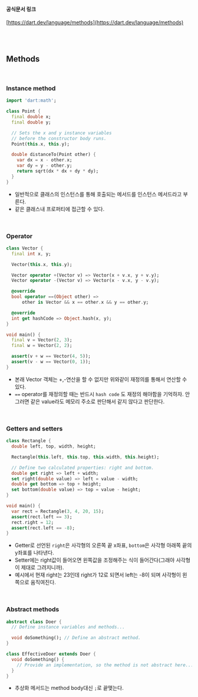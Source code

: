 #### 공식문서 링크<br/>
[https://dart.dev/language/methods](https://dart.dev/language/methods)


<br/>
<br/>

## Methods

<br/>

### Instance method

```dart
import 'dart:math';

class Point {
  final double x;
  final double y;

  // Sets the x and y instance variables
  // before the constructor body runs.
  Point(this.x, this.y);

  double distanceTo(Point other) {
    var dx = x - other.x;
    var dy = y - other.y;
    return sqrt(dx * dx + dy * dy);
  }
}
```

- 일반적으로 클래스의 인스턴스를 통해 호출되는 메서드를 인스턴스 메서드라고 부른다.
- 같은 클래스내 프로퍼티에 접근할 수 있다.

<br/>

### Operator 

```dart
class Vector {
  final int x, y;

  Vector(this.x, this.y);

  Vector operator +(Vector v) => Vector(x + v.x, y + v.y);
  Vector operator -(Vector v) => Vector(x - v.x, y - v.y);

  @override
  bool operator ==(Object other) =>
      other is Vector && x == other.x && y == other.y;

  @override
  int get hashCode => Object.hash(x, y);
}

void main() {
  final v = Vector(2, 3);
  final w = Vector(2, 2);

  assert(v + w == Vector(4, 5));
  assert(v - w == Vector(0, 1));
}
```
- 본래 Vector 객체는 +,-연산을 할 수 없지만 위와같이 재정의를 통해서 연산할 수 있다.
- `==` operator를 재정의할 때는 반드시 `hash code` 도 재정의 해야함을 기억하자. 안그러면 같은 value라도 메모리 주소로 판단해서 같지 않다고 판단한다.

<br/>

### Getters and setters

```dart
class Rectangle {
  double left, top, width, height;

  Rectangle(this.left, this.top, this.width, this.height);

  // Define two calculated properties: right and bottom.
  double get right => left + width;
  set right(double value) => left = value - width;
  double get bottom => top + height;
  set bottom(double value) => top = value - height;
}

void main() {
  var rect = Rectangle(3, 4, 20, 15);
  assert(rect.left == 3);
  rect.right = 12;
  assert(rect.left == -8);
}
```

- Getter로 선언된 `right`은 사각형의 오른쪽 끝 x좌표, `bottom`은 사각형 아래쪽 끝의 y좌표를 나타낸다.
- Setter에는 right값이 들어오면 왼쪽값을 조정해주는 식이 들어간다(그래야 사각형이 제대로 그려지니까).
- 예시에서 현재 right는 23인데 right가 12로 되면서 left는 -8이 되며 사각형이 왼쪽으로 움직여진다.

<br/>

### Abstract methods

```dart
abstract class Doer {
  // Define instance variables and methods...

  void doSomething(); // Define an abstract method.
}

class EffectiveDoer extends Doer {
  void doSomething() {
    // Provide an implementation, so the method is not abstract here...
  }
}
```
- 추상화 메서드는 method body대신 `;`로 끝맺는다.

